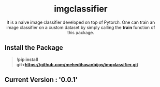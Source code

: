 <h1 align="center">imgclassifier</h1>
  <p align="center">
    It is a naive image classifier developed on top of Pytorch. One can train an image classifier on a custom dataset by simply calling the <b>train</b> function of this package.
  </p>

## Install the Package
> **!pip install git+https://github.com/mehedihasanbijoy/imgclassifier.git**

## Current Version : '0.0.1'
